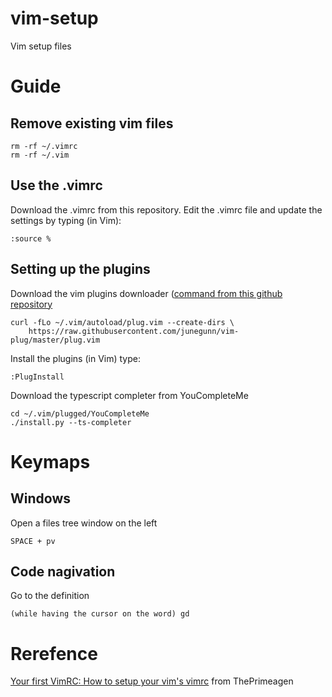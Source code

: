 # vim-setup
Vim setup files

# Guide

## Remove existing vim files

```
rm -rf ~/.vimrc
rm -rf ~/.vim
```

## Use the .vimrc

Download the .vimrc from this repository.
Edit the .vimrc file and update the settings by typing (in Vim):
```
:source %
```

## Setting up the plugins

Download the vim plugins downloader ([command from this github repository](https://github.com/junegunn/vim-plug)
```
curl -fLo ~/.vim/autoload/plug.vim --create-dirs \
    https://raw.githubusercontent.com/junegunn/vim-plug/master/plug.vim

```

Install the plugins (in Vim) type:
```
:PlugInstall
```

Download the typescript completer from YouCompleteMe
```
cd ~/.vim/plugged/YouCompleteMe
./install.py --ts-completer
```

# Keymaps

## Windows

Open a files tree window on the left
```
SPACE + pv
```

## Code nagivation
Go to the definition
```
(while having the cursor on the word) gd
```


# Rerefence

[Your first VimRC: How to setup your vim's vimrc](https://youtu.be/n9k9scbTuvQ) from ThePrimeagen
